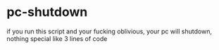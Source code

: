 # pc-shutdown
if you run this script and your fucking oblivious, your pc will shutdown, nothing special like 3 lines of code
